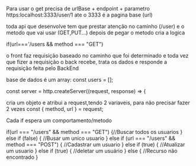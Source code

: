 Para usar o get precisa de urlBase + endpoint + parametro
https:localhost:3333/user/1
ate o 3333 é a pagina base (url)

toda api que desenvolve tem que prestar atenção no caminho (/user)
e o metodo que vai usar (GET,PUT...)
depois de pegar o metodo cria a logica

if(url==='/users && method === "GET")

o front faz requisição baseado no caminho que foi determinado e toda vez que fizer a requisição o back recebe, trata os dados e responde a requisição feita pelo BackEnd

base de dados é um array:
    const users = [];

const server = http.createServer((request, response) => {


cria um objeto e atribui a request,tendo 2 variaveis, para não precisar fazer 2 vezes
    const { method, url } = request;

Cada if espera um comportamento/metodo

if(url === "/users" && method === "GET") {//Buscar todos os usuarios
} else if (false) {
//Busar um unico usuario
} else if (url === "/users" && method === "POST") {
//Cadastrar um usuario
} else if (true) {
//Atualizar um usuario
} else if (true) {
//deletar um usuário
} else {
//Recurso não encontrado
}
